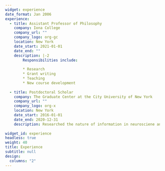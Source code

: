 ```yaml
---
widget: experience
date_format: Jan 2006
experience:
  - title: Assistant Professor of Philosophy
    company: Iona College
    company_url: ""
    company_logo: org-gc
    location: New York
    date_start: 2021-01-01
    date_end: ""
    description: |-2
        Responsibilities include:
    
        * Research
        * Grant writing
        * Teaching
        * New course development
      
  - title: Postdoctoral Scholar
    company: The Graduate Center at the City University of New York
    company_url: ""
    company_logo: org-x
    location: New York
    date_start: 2016-01-01
    date_end: 2020-12-31
    description: Researched the nature of information in neurosciene and biology with Professor Peter Godfrey-Smith
    
widget_id: experience
headless: true
weight: 40
title: Experience
subtitle: null
design:
  columns: "2"
---
```

